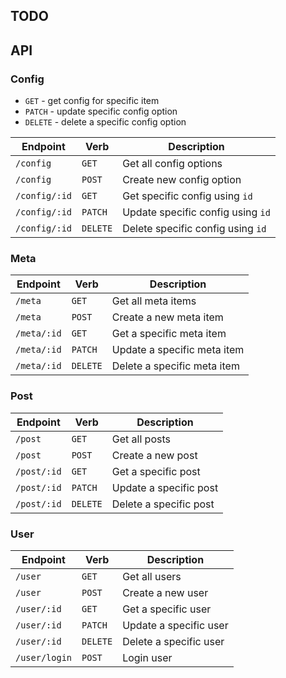 ## TODO

## API

### Config

- `GET` - get config for specific item
- `PATCH` - update specific config option
- `DELETE` - delete a specific config option

| Endpoint      | Verb     | Description                       |
| ------------- | -------- | --------------------------------- |
| `/config`     | `GET`    | Get all config options            |
| `/config`     | `POST`   | Create new config option          |
| `/config/:id` | `GET`    | Get specific config using `id`    |
| `/config/:id` | `PATCH`  | Update specific config using `id` |
| `/config/:id` | `DELETE` | Delete specific config using `id` |

### Meta

| Endpoint    | Verb     | Description                 |
| ----------- | -------- | --------------------------- |
| `/meta`     | `GET`    | Get all meta items          |
| `/meta`     | `POST`   | Create a new meta item      |
| `/meta/:id` | `GET`    | Get a specific meta item    |
| `/meta/:id` | `PATCH`  | Update a specific meta item |
| `/meta/:id` | `DELETE` | Delete a specific meta item |

### Post

| Endpoint    | Verb     | Description            |
| ----------- | -------- | ---------------------- |
| `/post`     | `GET`    | Get all posts          |
| `/post`     | `POST`   | Create a new post      |
| `/post/:id` | `GET`    | Get a specific post    |
| `/post/:id` | `PATCH`  | Update a specific post |
| `/post/:id` | `DELETE` | Delete a specific post |

### User

| Endpoint      | Verb     | Description            |
| ------------- | -------- | ---------------------- |
| `/user`       | `GET`    | Get all users          |
| `/user`       | `POST`   | Create a new user      |
| `/user/:id`   | `GET`    | Get a specific user    |
| `/user/:id`   | `PATCH`  | Update a specific user |
| `/user/:id`   | `DELETE` | Delete a specific user |
| `/user/login` | `POST`   | Login user             |
